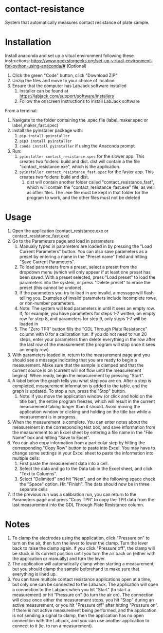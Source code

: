 # contact-resistance
System that automatically measures contact resistance of plate sample.

# Installation
Install anaconda and set up a vitual environment following these instructions: https://www.geeksforgeeks.org/set-up-virtual-environment-for-python-using-anaconda/# (Optional)

1. Click the green "Code" button, click "Download ZIP"
2. Unzip the files and move to your choice of location
3. Ensure that the computer has LabJack software installed
   1. Installer can be found at https://labjack.com/support/software/installers
   2. Follow the onscreen instructions to install LabJack software

From a terminal:
1. Navigate to the folder containing the .spec file (label_maker.spec or label_maker_fast.spec)
2. Install the pyinstaller package with:
   1. `pip install pyinstaller`
   2. `pip3 install pyinstaller`
   3. `conda install pyinstaller` if using the Anaconda prompt
4. Run:
   1. `pyinstaller contact_resistance.spec` for the slower app. This creates two folders: build and dist. dist will contain a the file "contact_resistance.exe", which is the application.
   2. `pyinstaller contact_resistance_fast.spec` for the faster app. This creates two folders: build and dist.
        1. dist will contain another folder called "contact_resistance_fast", which will contain the "contact_resistance_fast.exe" file, as well as other files. The .exe file must be kept in that folder for the program to work, and the other files must not be deleted
     
# Usage
1. Open the application (contact_resistance.exe or contact_resistance_fast.exe)
2. Go to the Parameters page and load in parameters
   1. Manually typed in parameters are loaded in by pressing the "Load Current Parameters" button. You can also save parameters as a preset by entering a name in the "Preset name" field and hitting "Save Current Parameters".
   2. To load parameters from a preset, select a preset from the dropdown menu (which will only appear if at least one preset has been saved. With a preset selected, press "Load preset" to load the parameters into the system, or press "Delete preset" to erase the preset (this cannot be undone).
   3. If the parameters you try to load in are invalid, a message will flash telling you. Examples of invalid parameters include incomplete rows, or non-number parameters.
   4. Note: The system will load parameters in until it sees an empty row. If, for example, you have parameters for steps 1-7 written, an empty row for step 8, and parameters for step 9, only steps 1-7 will be loaded in
   5. The "Zero TPR" button fills the "GDL Through Plate Resistance" column with 0 for a calibration run. If you do not need to run 20 steps, enter your parameters then delete everything in the row after the last row of the measurement (the program will stop once it sees an empty row)
3. With parameters loaded in, return to the measurement page and you should see a message indicating that you are ready to begin a measurement. Make sure that the sample is clamped and that the current source is on (current will not flow until the measurement begins). When ready, begin the measurement by pressing "Start".
4. A label below the graph tells you what step you are on. After a step is completed, measurement information is added to the table, and the graph is updated. To stop a run, press the "Stop" button.
   1. Note: if you move the application window (or click and hold on the title bar), the entire program freezes, which will result in the current measurement taking longer than it should. Avoid moving the application window or clicking and holding on the title bar while a measurement is in progress.
5. When the measurement is complete. You can enter notes about the measurement in the corresponding text box, and save information from the measurement to an Excel sheet by entering a file name in the "File Name" box and hitting "Save to Excel".
6. You can also copy information from a particular step by hitting the corresponding "Copy Row" button to paste into Excel. You may have to change some settings in your Excel sheet to paste the information into multiple cells:
   1. First paste the measurement data into a cell.
   2. Select the data and go to the Data tab in the Excel sheet, and click "Text to Columns".
   3. Select "Delimited" and hit "Next", and on the following space check the "Space" option. Hit "Finish". The data should now be in three separate cells
7. If the previous run was a calibration run, you can return to the Parameters page and press "Copy TPR" to copy the TPR data from the last measurement into the GDL Through Plate Resistance column.

# Notes
1. To clamp the electrodes using the application, click "Pressure on" to turn on the air, then turn the lever to lower the clamp. Turn the lever back to raise the clamp again. If you click "Pressure off", the clamp will be stuck in its current position until you turn the air back on (either with the application or manually) and turn the lever.
2. The application will automatically clamp when starting a measurement, but you should clamp the sample beforehand to make sure that everything is lined up.
3. You can have multiple contact resistance applications open at a time, but only one can be connected to the LabJack. The application will open a connection to the Labjack when you hit "Start" (to start a measurement) or hit "Pressure on" (to turn the air on). The connection will close once either the measurement stops, you hit "Stop" during an active measurement, or you hit "Pressure off" after hitting "Pressure on". If there is not active measurement being performed, and the application is not sending a signal to clamp, then the application has no open connection with the Labjack, and you can use another application to connect to it (ie. to run a measurement).
